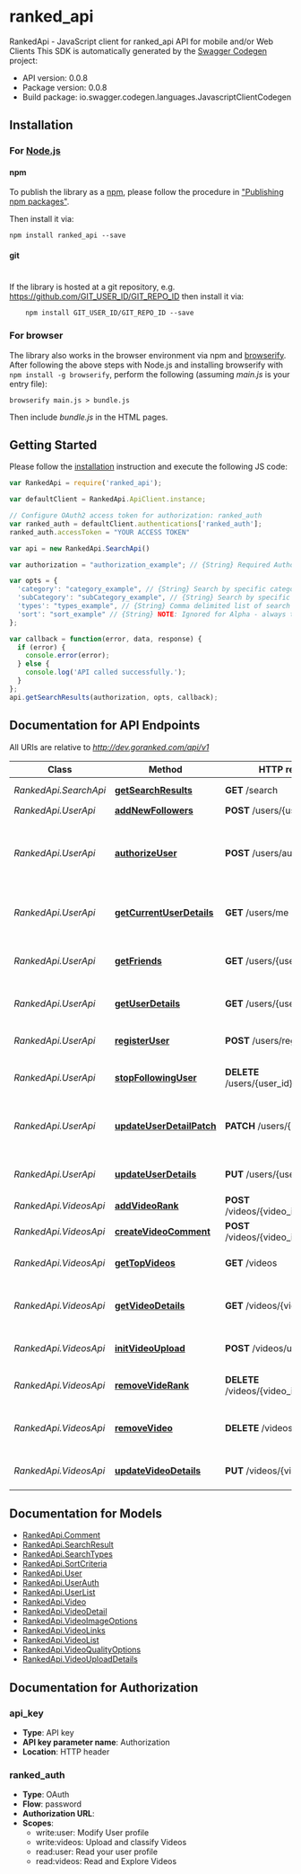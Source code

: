 # ranked_api

RankedApi - JavaScript client for ranked_api
API for mobile and/or Web Clients
This SDK is automatically generated by the [Swagger Codegen](https://github.com/swagger-api/swagger-codegen) project:

- API version: 0.0.8
- Package version: 0.0.8
- Build package: io.swagger.codegen.languages.JavascriptClientCodegen

## Installation

### For [Node.js](https://nodejs.org/)

#### npm

To publish the library as a [npm](https://www.npmjs.com/),
please follow the procedure in ["Publishing npm packages"](https://docs.npmjs.com/getting-started/publishing-npm-packages).

Then install it via:

```shell
npm install ranked_api --save
```

#### git
#
If the library is hosted at a git repository, e.g.
https://github.com/GIT_USER_ID/GIT_REPO_ID
then install it via:

```shell
    npm install GIT_USER_ID/GIT_REPO_ID --save
```

### For browser

The library also works in the browser environment via npm and [browserify](http://browserify.org/). After following
the above steps with Node.js and installing browserify with `npm install -g browserify`,
perform the following (assuming *main.js* is your entry file):

```shell
browserify main.js > bundle.js
```

Then include *bundle.js* in the HTML pages.

## Getting Started

Please follow the [installation](#installation) instruction and execute the following JS code:

```javascript
var RankedApi = require('ranked_api');

var defaultClient = RankedApi.ApiClient.instance;

// Configure OAuth2 access token for authorization: ranked_auth
var ranked_auth = defaultClient.authentications['ranked_auth'];
ranked_auth.accessToken = "YOUR ACCESS TOKEN"

var api = new RankedApi.SearchApi()

var authorization = "authorization_example"; // {String} Required Authorization Bearer Token for OAuth2

var opts = { 
  'category': "category_example", // {String} Search by specific category. ex: \"Food\"
  'subCategory': "subCategory_example", // {String} Search by specific sub-category. ex: Latin
  'types': "types_example", // {String} Comma delimited list of search result types (see models re: Search Types). ex: Video,Users
  'sort': "sort_example" // {String} NOTE: Ignored for Alpha - always top - sort order (see models re: Sort Criteria)
};

var callback = function(error, data, response) {
  if (error) {
    console.error(error);
  } else {
    console.log('API called successfully.');
  }
};
api.getSearchResults(authorization, opts, callback);

```

## Documentation for API Endpoints

All URIs are relative to *http://dev.goranked.com/api/v1*

Class | Method | HTTP request | Description
------------ | ------------- | ------------- | -------------
*RankedApi.SearchApi* | [**getSearchResults**](docs/SearchApi.md#getSearchResults) | **GET** /search | Search for Content
*RankedApi.UserApi* | [**addNewFollowers**](docs/UserApi.md#addNewFollowers) | **POST** /users/{user_id}/friends | Follow a user
*RankedApi.UserApi* | [**authorizeUser**](docs/UserApi.md#authorizeUser) | **POST** /users/auth/token | OAuth Authorization Endpoint for already registered users.
*RankedApi.UserApi* | [**getCurrentUserDetails**](docs/UserApi.md#getCurrentUserDetails) | **GET** /users/me | Returns authorized users information
*RankedApi.UserApi* | [**getFriends**](docs/UserApi.md#getFriends) | **GET** /users/{user_id}/friends | List a given users&#39; followed friends
*RankedApi.UserApi* | [**getUserDetails**](docs/UserApi.md#getUserDetails) | **GET** /users/{user_id} | Returns a user queried by id
*RankedApi.UserApi* | [**registerUser**](docs/UserApi.md#registerUser) | **POST** /users/register | User Registration Endpoint
*RankedApi.UserApi* | [**stopFollowingUser**](docs/UserApi.md#stopFollowingUser) | **DELETE** /users/{user_id}/friends | Stop Following a user
*RankedApi.UserApi* | [**updateUserDetailPatch**](docs/UserApi.md#updateUserDetailPatch) | **PATCH** /users/{user_id} | Update one or more fields of a Users&#39; profile
*RankedApi.UserApi* | [**updateUserDetails**](docs/UserApi.md#updateUserDetails) | **PUT** /users/{user_id} | Update a Users information
*RankedApi.VideosApi* | [**addVideoRank**](docs/VideosApi.md#addVideoRank) | **POST** /videos/{video_id}/rank/ | &#39;Like&#39; or rank a given video
*RankedApi.VideosApi* | [**createVideoComment**](docs/VideosApi.md#createVideoComment) | **POST** /videos/{video_id}/comments/ | Comment on a given video
*RankedApi.VideosApi* | [**getTopVideos**](docs/VideosApi.md#getTopVideos) | **GET** /videos | List of top 20 most popular videos
*RankedApi.VideosApi* | [**getVideoDetails**](docs/VideosApi.md#getVideoDetails) | **GET** /videos/{video_id} | Detailed information about one video
*RankedApi.VideosApi* | [**initVideoUpload**](docs/VideosApi.md#initVideoUpload) | **POST** /videos/upload | Endpoint to handle video uploads
*RankedApi.VideosApi* | [**removeVideRank**](docs/VideosApi.md#removeVideRank) | **DELETE** /videos/{video_id}/rank/ | &#39;Dislike&#39; or de-rank a given video
*RankedApi.VideosApi* | [**removeVideo**](docs/VideosApi.md#removeVideo) | **DELETE** /videos/{video_id} | Delete personal videos from Ranked
*RankedApi.VideosApi* | [**updateVideoDetails**](docs/VideosApi.md#updateVideoDetails) | **PUT** /videos/{video_id} | Update an existing Video


## Documentation for Models

 - [RankedApi.Comment](docs/Comment.md)
 - [RankedApi.SearchResult](docs/SearchResult.md)
 - [RankedApi.SearchTypes](docs/SearchTypes.md)
 - [RankedApi.SortCriteria](docs/SortCriteria.md)
 - [RankedApi.User](docs/User.md)
 - [RankedApi.UserAuth](docs/UserAuth.md)
 - [RankedApi.UserList](docs/UserList.md)
 - [RankedApi.Video](docs/Video.md)
 - [RankedApi.VideoDetail](docs/VideoDetail.md)
 - [RankedApi.VideoImageOptions](docs/VideoImageOptions.md)
 - [RankedApi.VideoLinks](docs/VideoLinks.md)
 - [RankedApi.VideoList](docs/VideoList.md)
 - [RankedApi.VideoQualityOptions](docs/VideoQualityOptions.md)
 - [RankedApi.VideoUploadDetails](docs/VideoUploadDetails.md)


## Documentation for Authorization


### api_key

- **Type**: API key
- **API key parameter name**: Authorization
- **Location**: HTTP header

### ranked_auth

- **Type**: OAuth
- **Flow**: password
- **Authorization URL**: 
- **Scopes**: 
  - write:user: Modify User profile
  - write:videos: Upload and classify Videos
  - read:user: Read your user profile
  - read:videos: Read and Explore Videos

